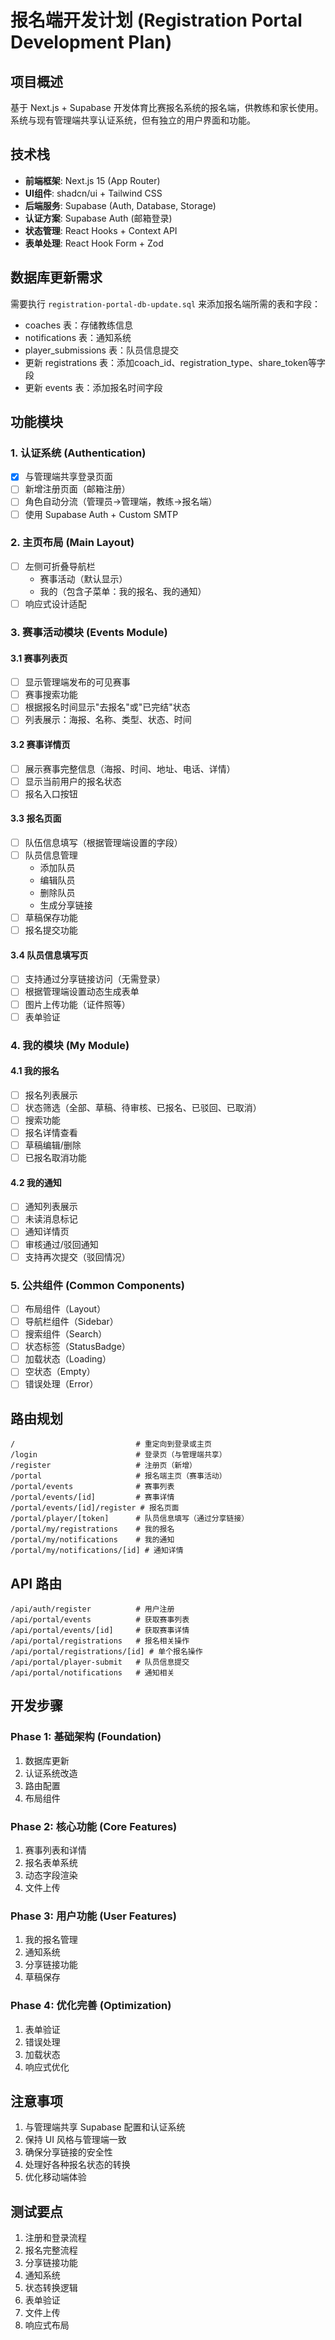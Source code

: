 # 报名端开发计划 (Registration Portal Development Plan)

## 项目概述
基于 Next.js + Supabase 开发体育比赛报名系统的报名端，供教练和家长使用。系统与现有管理端共享认证系统，但有独立的用户界面和功能。

## 技术栈
- **前端框架**: Next.js 15 (App Router)
- **UI组件**: shadcn/ui + Tailwind CSS
- **后端服务**: Supabase (Auth, Database, Storage)
- **认证方案**: Supabase Auth (邮箱登录)
- **状态管理**: React Hooks + Context API
- **表单处理**: React Hook Form + Zod

## 数据库更新需求
需要执行 `registration-portal-db-update.sql` 来添加报名端所需的表和字段：
- coaches 表：存储教练信息
- notifications 表：通知系统
- player_submissions 表：队员信息提交
- 更新 registrations 表：添加coach_id、registration_type、share_token等字段
- 更新 events 表：添加报名时间字段

## 功能模块

### 1. 认证系统 (Authentication)
- [x] 与管理端共享登录页面
- [ ] 新增注册页面（邮箱注册）
- [ ] 角色自动分流（管理员→管理端，教练→报名端）
- [ ] 使用 Supabase Auth + Custom SMTP

### 2. 主页布局 (Main Layout)
- [ ] 左侧可折叠导航栏
  - 赛事活动（默认显示）
  - 我的（包含子菜单：我的报名、我的通知）
- [ ] 响应式设计适配

### 3. 赛事活动模块 (Events Module)
#### 3.1 赛事列表页
- [ ] 显示管理端发布的可见赛事
- [ ] 赛事搜索功能
- [ ] 根据报名时间显示"去报名"或"已完结"状态
- [ ] 列表展示：海报、名称、类型、状态、时间

#### 3.2 赛事详情页
- [ ] 展示赛事完整信息（海报、时间、地址、电话、详情）
- [ ] 显示当前用户的报名状态
- [ ] 报名入口按钮

#### 3.3 报名页面
- [ ] 队伍信息填写（根据管理端设置的字段）
- [ ] 队员信息管理
  - 添加队员
  - 编辑队员
  - 删除队员
  - 生成分享链接
- [ ] 草稿保存功能
- [ ] 报名提交功能

#### 3.4 队员信息填写页
- [ ] 支持通过分享链接访问（无需登录）
- [ ] 根据管理端设置动态生成表单
- [ ] 图片上传功能（证件照等）
- [ ] 表单验证

### 4. 我的模块 (My Module)
#### 4.1 我的报名
- [ ] 报名列表展示
- [ ] 状态筛选（全部、草稿、待审核、已报名、已驳回、已取消）
- [ ] 搜索功能
- [ ] 报名详情查看
- [ ] 草稿编辑/删除
- [ ] 已报名取消功能

#### 4.2 我的通知
- [ ] 通知列表展示
- [ ] 未读消息标记
- [ ] 通知详情页
- [ ] 审核通过/驳回通知
- [ ] 支持再次提交（驳回情况）

### 5. 公共组件 (Common Components)
- [ ] 布局组件（Layout）
- [ ] 导航栏组件（Sidebar）
- [ ] 搜索组件（Search）
- [ ] 状态标签（StatusBadge）
- [ ] 加载状态（Loading）
- [ ] 空状态（Empty）
- [ ] 错误处理（Error）

## 路由规划
```
/                           # 重定向到登录或主页
/login                      # 登录页（与管理端共享）
/register                   # 注册页（新增）
/portal                     # 报名端主页（赛事活动）
/portal/events              # 赛事列表
/portal/events/[id]         # 赛事详情
/portal/events/[id]/register # 报名页面
/portal/player/[token]      # 队员信息填写（通过分享链接）
/portal/my/registrations    # 我的报名
/portal/my/notifications    # 我的通知
/portal/my/notifications/[id] # 通知详情
```

## API 路由
```
/api/auth/register          # 用户注册
/api/portal/events          # 获取赛事列表
/api/portal/events/[id]     # 获取赛事详情
/api/portal/registrations   # 报名相关操作
/api/portal/registrations/[id] # 单个报名操作
/api/portal/player-submit   # 队员信息提交
/api/portal/notifications   # 通知相关
```

## 开发步骤

### Phase 1: 基础架构 (Foundation)
1. 数据库更新
2. 认证系统改造
3. 路由配置
4. 布局组件

### Phase 2: 核心功能 (Core Features)
1. 赛事列表和详情
2. 报名表单系统
3. 动态字段渲染
4. 文件上传

### Phase 3: 用户功能 (User Features)
1. 我的报名管理
2. 通知系统
3. 分享链接功能
4. 草稿保存

### Phase 4: 优化完善 (Optimization)
1. 表单验证
2. 错误处理
3. 加载状态
4. 响应式优化

## 注意事项
1. 与管理端共享 Supabase 配置和认证系统
2. 保持 UI 风格与管理端一致
3. 确保分享链接的安全性
4. 处理好各种报名状态的转换
5. 优化移动端体验

## 测试要点
1. 注册和登录流程
2. 报名完整流程
3. 分享链接功能
4. 通知系统
5. 状态转换逻辑
6. 表单验证
7. 文件上传
8. 响应式布局